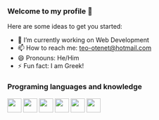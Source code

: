 ### Welcome to my profile 👋



Here are some ideas to get you started:

- 🔭 I’m currently working on Web  Development
- 📫 How to reach me: teo-otenet@hotmail.com
- 😄 Pronouns: He/Him
- ⚡ Fun fact: I am Greek!

### Programing languages and knowledge

   <img height="32" width="32" src="https://cdn.jsdelivr.net/npm/simple-icons@v5/icons/arduino.svg" />  <img height="32" width="32" src="https://cdn.jsdelivr.net/npm/simple-icons@v5/icons/cplusplus.svg" />  <img height="32" width="32" src="https://cdn.jsdelivr.net/npm/simple-icons@v5/icons/python.svg" />  <img height="32" width="32" src="https://cdn.jsdelivr.net/npm/simple-icons@v5/icons/c.svg" />   <img height="32" width="32" src="https://cdn.jsdelivr.net/npm/simple-icons@v5/icons/html5.svg" />  <img height="32" width="32" src="https://cdn.jsdelivr.net/npm/simple-icons@v5/icons/raspberrypi.svg" />
    


